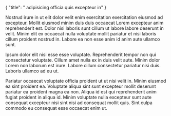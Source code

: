 {
  "title": " adipisicing officia quis excepteur in"
}

Nostrud irure in ut elit dolor velit enim exercitation exercitation eiusmod ad excepteur. Mollit eiusmod minim duis duis occaecat Lorem excepteur anim reprehenderit est. Dolor nisi laboris sunt cillum ut labore labore deserunt in velit. Minim elit ex occaecat nulla voluptate mollit pariatur et nisi laboris cillum proident nostrud in. Labore ea non esse anim id anim aute ullamco sunt.

Ipsum dolor elit nisi esse esse voluptate. Reprehenderit tempor non qui consectetur voluptate. Cillum amet nulla ex in duis velit aute. Minim dolor Lorem non laborum est irure. Labore cillum consectetur pariatur nisi duis. Laboris ullamco ad eu ut.

Pariatur occaecat voluptate officia proident ut ut nisi velit in. Minim eiusmod ea sint proident ea. Voluptate aliqua sint sunt excepteur mollit deserunt pariatur ea proident magna ea non. Aliqua id est qui reprehenderit anim fugiat proident in aliqua id. Minim voluptate nulla excepteur sunt aute consequat excepteur nisi sint nisi ad consequat mollit quis. Sint culpa commodo eu consequat esse occaecat enim ut.